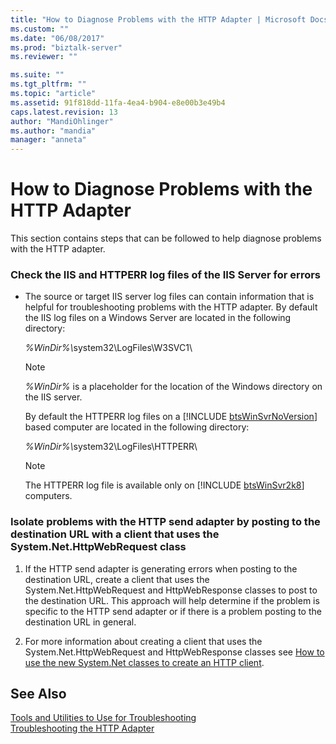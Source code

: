 ```yaml
---
title: "How to Diagnose Problems with the HTTP Adapter | Microsoft Docs"
ms.custom: ""
ms.date: "06/08/2017"
ms.prod: "biztalk-server"
ms.reviewer: ""

ms.suite: ""
ms.tgt_pltfrm: ""
ms.topic: "article"
ms.assetid: 91f818dd-11fa-4ea4-b904-e8e00b3e49b4
caps.latest.revision: 13
author: "MandiOhlinger"
ms.author: "mandia"
manager: "anneta"
---
```

# How to Diagnose Problems with the HTTP Adapter
This section contains steps that can be followed to help diagnose problems with the HTTP adapter.  
  
### Check the IIS and HTTPERR log files of the IIS Server for errors  
  
- The source or target IIS server log files can contain information that is helpful for troubleshooting problems with the HTTP adapter. By default the IIS log files on a Windows Server are located in the following directory:  
  
   <em>%WinDir%\\</em>system32\LogFiles\W3SVC1\  
  
  > [!NOTE]
  >  *%WinDir%* is a placeholder for the location of the Windows directory on the IIS server.  
  
   By default the HTTPERR log files on a [!INCLUDE [btsWinSvrNoVersion](../includes/btswinsvrnoversion-md.md)] based computer are located in the following directory:  
  
   <em>%WinDir%\\</em>system32\LogFiles\HTTPERR\  
  
  > [!NOTE]
  >  The HTTPERR log file is available only on [!INCLUDE [btsWinSvr2k8](../includes/btswinsvr2k8-md.md)] computers.  
  
### Isolate problems with the HTTP send adapter by posting to the destination URL with a client that uses the System.Net.HttpWebRequest class  
  
1.  If the HTTP send adapter is generating errors when posting to the destination URL, create a client that uses the System.Net.HttpWebRequest and HttpWebResponse classes to post to the destination URL. This approach will help determine if the problem is specific to the HTTP send adapter or if there is a problem posting to the destination URL in general.  
  
2.  For more information about creating a client that uses the System.Net.HttpWebRequest and HttpWebResponse classes see [How to use the new System.Net classes to create an HTTP client](http://go.microsoft.com/fwlink/?LinkId=66987).  
  
## See Also  
 [Tools and Utilities to Use for Troubleshooting](../core/tools-and-utilities-to-use-for-troubleshooting.md)   
 [Troubleshooting the HTTP Adapter](../core/troubleshooting-the-http-adapter.md)